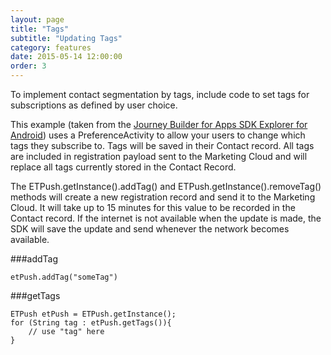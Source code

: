 ```yaml
---
layout: page
title: "Tags"
subtitle: "Updating Tags"
category: features
date: 2015-05-14 12:00:00
order: 3
---
```

To implement contact segmentation by tags, include code to set tags for subscriptions as defined by user choice.

This example (taken from the <a href="https://github.com/ExactTarget/JB4A-SDK-Android/tree/master/JB4A-SDK-Explorer" target="_blank">Journey Builder for Apps SDK Explorer for Android</a>) uses a PreferenceActivity to allow your users to change which tags they subscribe to.  Tags will be saved in their Contact record.  All tags are included in registration payload sent to the Marketing Cloud and will replace all tags currently stored in the Contact Record.

The ETPush.getInstance().addTag() and ETPush.getInstance().removeTag() methods will create a new registration record and send it to the Marketing Cloud. It will take up to 15 minutes for this value to be recorded in the Contact record. If the internet is not available when the update is made, the SDK will save the update and send whenever the network becomes available.

###addTag

~~~
etPush.addTag("someTag")
~~~

###getTags

~~~ 
ETPush etPush = ETPush.getInstance();
for (String tag : etPush.getTags()){
    // use "tag" here
}
~~~ 